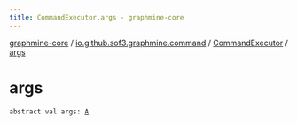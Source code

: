 ```yaml
---
title: CommandExecutor.args - graphmine-core
---
```


[graphmine-core](../../index.html) / [io.github.sof3.graphmine.command](../index.html) / [CommandExecutor](index.html) / [args](./args.html)

# args

`abstract val args: `[`A`](index.html#A)